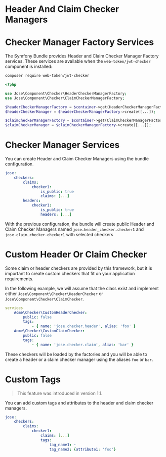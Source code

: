 Header And Claim Checker Managers
=================================

# Checker Manager Factory Services

The Symfony Bundle provides Header and Claim Checker Manager Factory services.
These services are available when the `web-token/jwt-checker` component is installed:

```sh
composer require web-token/jwt-checker
```

```php
<?php

use Jose\Component\Checker\HeaderCheckerManagerFactory;
use Jose\Component\Checker\ClaimCheckerManagerFactory;

$headerCheckerManagerFactory = $container->get(HeaderCheckerManagerFactory::class);
$headerCheckerManager = $headerCheckerManagerFactory->create([...]);

$claimCheckerManagerFactory = $container->get(ClaimCheckerManagerFactory::class);
$claimCheckerManager = $claimCheckerManagerFactory->create([...]);
```

# Checker Manager Services

You can create Header and Claim Checker Managers using the bundle configuration.

```yaml
jose:
    checkers:
        claims:
            checker1:
                is_public: true
                claims: [...]
        headers:
            checker1:
                is_public: true
                headers: [...]
```

With the previous configuration, the bundle will create public Header and Claim Checker Managers named `jose.header_checker.checker1` and `jose.claim_checker.checker1`
with selected checkers.

# Custom Header Or Claim Checker

Some claim or header checkers are provided by this framework, but it is important to create custom checkers
that fit on your application requirements.

In the following example, we will assume that the class exist and implement either `Jose\Component\Checker\HeaderChecker` or `Jose\Component\Checker\ClaimChecker`.

```yaml
services
    Acme\Checker\CustomHeaderChecker:
        public: false
        tags:
            - { name: 'jose.checker.header', alias: 'foo' }
    Acme\Checker\CustomClaimChecker:
        public: false
        tags:
            - { name: 'jose.checker.claim', alias: 'bar' }
```

These checkers will be loaded by the factories and you will be able to create a header or a claim checker manager using the aliases 
`foo` or `bar`.

# Custom Tags

> This feature was introduced in version 1.1.

You can add custom tags and attributes to the header and claim checker managers.

```yaml
jose:
    checkers:
        claims:
            checker1:
                claims: [...]
                tags:
                    tag_name1: ~
                    tag_name2: {attribute1: 'foo'}
```
